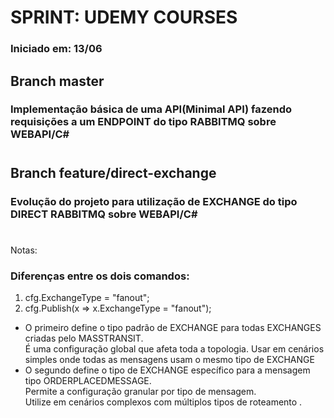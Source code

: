 # SPRINT: UDEMY COURSES
 ### **Iniciado em: 13/06** 
 ## Branch master
 ### Implementação básica de uma API(Minimal API) fazendo requisições a um ENDPOINT do tipo RABBITMQ sobre WEBAPI/C#
#
 ## Branch feature/direct-exchange
 ### Evolução do projeto para utilização de EXCHANGE do tipo DIRECT RABBITMQ sobre WEBAPI/C#

#
 Notas:
### Diferenças entre os dois comandos:
1. cfg.ExchangeType = "fanout";
2. cfg.Publish<OrderPlacedMessage>(x => x.ExchangeType = "fanout");
- O primeiro define o tipo padrão de EXCHANGE para todas EXCHANGES criadas pelo MASSTRANSIT.  
É uma configuração global que afeta toda a topologia.
Usar em cenários simples onde todas as mensagens usam o mesmo tipo de EXCHANGE
- O segundo define o tipo de EXCHANGE específico para a mensagem tipo ORDERPLACEDMESSAGE.  
  Permite a configuração granular por tipo de mensagem.  
  Utilize em cenários complexos com múltiplos tipos de roteamento  .
  #



